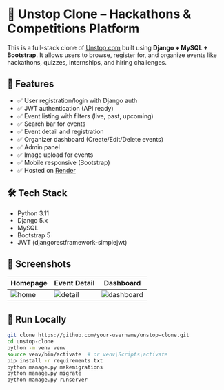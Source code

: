 # 🎯 Unstop Clone – Hackathons & Competitions Platform

This is a full-stack clone of [Unstop.com](https://unstop.com) built using **Django + MySQL + Bootstrap**. It allows users to browse, register for, and organize events like hackathons, quizzes, internships, and hiring challenges.

## 🚀 Features

- ✅ User registration/login with Django auth
- ✅ JWT authentication (API ready)
- ✅ Event listing with filters (live, past, upcoming)
- ✅ Search bar for events
- ✅ Event detail and registration
- ✅ Organizer dashboard (Create/Edit/Delete events)
- ✅ Admin panel
- ✅ Image upload for events
- ✅ Mobile responsive (Bootstrap)
- ✅ Hosted on [Render](https://render.com)

## 🛠️ Tech Stack

- Python 3.11
- Django 5.x
- MySQL
- Bootstrap 5
- JWT (djangorestframework-simplejwt)

## 📸 Screenshots

| Homepage | Event Detail | Dashboard |
|----------|---------------|------------|
| ![home](screenshots/home.png) | ![detail](screenshots/detail.png) | ![dashboard](screenshots/dashboard.png) |

## 🧪 Run Locally

```bash
git clone https://github.com/your-username/unstop-clone.git
cd unstop-clone
python -m venv venv
source venv/bin/activate  # or venv\Scripts\activate
pip install -r requirements.txt
python manage.py makemigrations
python manage.py migrate
python manage.py runserver
